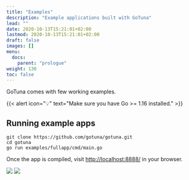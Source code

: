 ```yaml
---
title: "Examples"
description: "Example applications built with GoTuna"
lead: ""
date: 2020-10-13T15:21:01+02:00
lastmod: 2020-10-13T15:21:01+02:00
draft: false
images: []
menu:
  docs:
    parent: "prologue"
weight: 130
toc: false
---
```


GoTuna comes with few working examples.

{{< alert icon="💡" text="Make sure you have Go >= 1.16 installed." >}}

## Running example apps


```
git clone https://github.com/gotuna/gotuna.git
cd gotuna
go run examples/fullapp/cmd/main.go
```

Once the app is compiled, visit <a target="_blank" href="http://localhost:8888/">http://localhost:8888/</a> in your browser.

<img src="/images/screenshots/fullapp-2.png" class="img-fluid mb-4">
<img src="/images/screenshots/fullapp-1.png" class="img-fluid mb-4">


